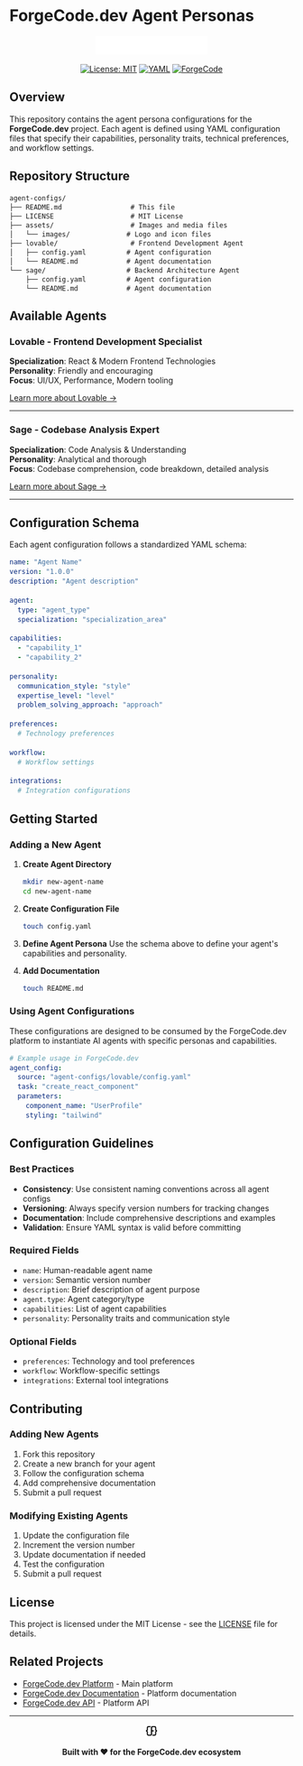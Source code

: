 # ForgeCode.dev Agent Personas

<div align="center">
  <picture>
    <source media="(prefers-color-scheme: dark)" srcset="./assets/images/logo-light.svg">
    <source media="(prefers-color-scheme: light)" srcset="./assets/images/logo-dark.svg">
    <img alt="ForgeCode.dev Logo" src="./assets/images/logo-light.svg" width="200" height="auto">
  </picture>
  
  [![License: MIT](https://img.shields.io/badge/License-MIT-yellow.svg)](https://opensource.org/licenses/MIT)
  [![YAML](https://img.shields.io/badge/Config-YAML-blue.svg)](https://yaml.org/)
  [![ForgeCode](https://img.shields.io/badge/Platform-ForgeCode.dev-purple.svg)](https://forgecode.dev)
</div>

## Overview

This repository contains the agent persona configurations for the **ForgeCode.dev** project. Each agent is defined using YAML configuration files that specify their capabilities, personality traits, technical preferences, and workflow settings.

## Repository Structure

```
agent-configs/
├── README.md                 # This file
├── LICENSE                   # MIT License
├── assets/                   # Images and media files
│   └── images/              # Logo and icon files
├── lovable/                  # Frontend Development Agent
│   ├── config.yaml          # Agent configuration
│   └── README.md            # Agent documentation
└── sage/                    # Backend Architecture Agent
    ├── config.yaml          # Agent configuration
    └── README.md            # Agent documentation
```

## Available Agents

### Lovable - Frontend Development Specialist

**Specialization**: React & Modern Frontend Technologies  
**Personality**: Friendly and encouraging  
**Focus**: UI/UX, Performance, Modern tooling

[Learn more about Lovable →](./lovable/README.md)

---

### Sage - Codebase Analysis Expert

**Specialization**: Code Analysis & Understanding  
**Personality**: Analytical and thorough  
**Focus**: Codebase comprehension, code breakdown, detailed analysis

[Learn more about Sage →](./sage/README.md)

---

## Configuration Schema

Each agent configuration follows a standardized YAML schema:

```yaml
name: "Agent Name"
version: "1.0.0"
description: "Agent description"

agent:
  type: "agent_type"
  specialization: "specialization_area"

capabilities:
  - "capability_1"
  - "capability_2"

personality:
  communication_style: "style"
  expertise_level: "level"
  problem_solving_approach: "approach"

preferences:
  # Technology preferences

workflow:
  # Workflow settings

integrations:
  # Integration configurations
```

## Getting Started

### Adding a New Agent

1. **Create Agent Directory**

   ```bash
   mkdir new-agent-name
   cd new-agent-name
   ```

2. **Create Configuration File**

   ```bash
   touch config.yaml
   ```

3. **Define Agent Persona**
   Use the schema above to define your agent's capabilities and personality.

4. **Add Documentation**
   ```bash
   touch README.md
   ```

### Using Agent Configurations

These configurations are designed to be consumed by the ForgeCode.dev platform to instantiate AI agents with specific personas and capabilities.

```yaml
# Example usage in ForgeCode.dev
agent_config:
  source: "agent-configs/lovable/config.yaml"
  task: "create_react_component"
  parameters:
    component_name: "UserProfile"
    styling: "tailwind"
```

## Configuration Guidelines

### Best Practices

- **Consistency**: Use consistent naming conventions across all agent configs
- **Versioning**: Always specify version numbers for tracking changes
- **Documentation**: Include comprehensive descriptions and examples
- **Validation**: Ensure YAML syntax is valid before committing

### Required Fields

- `name`: Human-readable agent name
- `version`: Semantic version number
- `description`: Brief description of agent purpose
- `agent.type`: Agent category/type
- `capabilities`: List of agent capabilities
- `personality`: Personality traits and communication style

### Optional Fields

- `preferences`: Technology and tool preferences
- `workflow`: Workflow-specific settings
- `integrations`: External tool integrations

## Contributing

### Adding New Agents

1. Fork this repository
2. Create a new branch for your agent
3. Follow the configuration schema
4. Add comprehensive documentation
5. Submit a pull request

### Modifying Existing Agents

1. Update the configuration file
2. Increment the version number
3. Update documentation if needed
4. Test the configuration
5. Submit a pull request

## License

This project is licensed under the MIT License - see the [LICENSE](LICENSE) file for details.

## Related Projects

- [ForgeCode.dev Platform](https://forgecode.dev) - Main platform
- [ForgeCode.dev Documentation](https://docs.forgecode.dev) - Platform documentation
- [ForgeCode.dev API](https://api.forgecode.dev) - Platform API

---

<div align="center">
  <img src="./assets/images/favicon-light.svg" alt="ForgeCode.dev" width="24" height="24">
  
  **Built with ❤️ for the ForgeCode.dev ecosystem**
</div>
